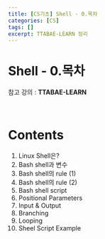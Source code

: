 ```yaml
---
title: [CS기초] Shell - 0.목차
categories: [CS]
tags: []
excerpt: TTABAE-LEARN 정리
---
```


# Shell - 0.목차

<script src="https://cdn.mathjax.org/mathjax/latest/MathJax.js?config=TeX-AMS-MML_HTMLorMML" type="text/javascript"></script>

참고 강의 : **TTABAE-LEARN**

<br>

# Contents

1. Linux Shell은?
2. Bash shell과 변수
3. Bash shell의 rule (1)
4. Bash shell의 rule (2)
5. Bash shell script
6. Positional Parameters
7. Input & Output
8. Branching
9. Looping
10. Sheel Script Example